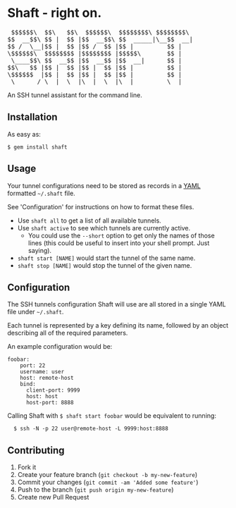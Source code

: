 # Shaft - right on.

<pre>
 $$$$$$\  $$\   $$\  $$$$$$\  $$$$$$$$\ $$$$$$$$\
$$  __$$\ $$ |  $$ |$$  __$$\ $$  _____|\__$$  __|
$$ /  \__|$$ |  $$ |$$ /  $$ |$$ |         $$ |
\$$$$$$\  $$$$$$$$ |$$$$$$$$ |$$$$$\       $$ |
 \____$$\ $$  __$$ |$$  __$$ |$$  __|      $$ |
$$\   $$ |$$ |  $$ |$$ |  $$ |$$ |         $$ |
\$$$$$$  |$$ |  $$ |$$ |  $$ |$$ |         $$ |
 \______/ \__|  \__|\__|  \__|\__|         \__|
</pre>

An SSH tunnel assistant for the command line.


## Installation

As easy as:

    $ gem install shaft

## Usage

Your tunnel configurations need to be stored as records in
a [YAML](http://www.yaml.org) formatted `~/.shaft` file.

See 'Configuration' for instructions on how to format these
files.

* Use `shaft all` to get a list of all available tunnels.
* Use `shaft active` to see which tunnels are currently active.
  - You could use the `--short` option to get only the names
    of those lines (this could be useful to insert into your
    shell prompt. Just saying).
* `shaft start [NAME]` would start the tunnel of the same name.
* `shaft stop [NAME]` would stop the tunnel of the given name.

## Configuration

The SSH tunnels configuration Shaft will use are all stored in
a single YAML file under `~/.shaft`.

Each tunnel is represented by a key defining its name, followed
by an object describing all of the required parameters.

An example configuration would be:

    foobar:
        port: 22
        username: user
        host: remote-host
        bind:
          client-port: 9999
          host: host
          host-port: 8888

Calling Shaft with `$ shaft start foobar` would be equivalent
to running:

      $ ssh -N -p 22 user@remote-host -L 9999:host:8888

## Contributing

1. Fork it
2. Create your feature branch (`git checkout -b my-new-feature`)
3. Commit your changes (`git commit -am 'Added some feature'`)
4. Push to the branch (`git push origin my-new-feature`)
5. Create new Pull Request
